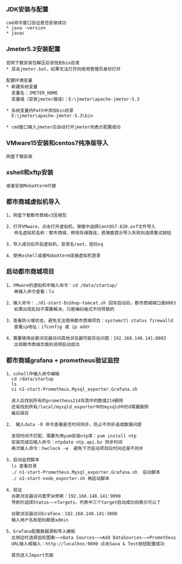### JDK安装与配置

    cmd命令窗口验证是否安装成功
    * java -version
    * javac
    
### Jmeter5.3安装配置

    官网下载安装包解压后安找到bin目录
    * 双击jmeter.bat，如果无法打开则使用管理员身份打开
    
    配置环境变量
    * 新建系统变量
      变量名：JMETER_HOME
      变量值（安装jmeter路径）：E:\jmeter\apache-jmeter-5.3
    
    * 系统变量的Path中添加bin目录
      E:\jmeter\apache-jmeter-5.3\bin
      
    * cmd窗口输入jmeter后自动打开jmeter则表示配置成功
    
### VMware15安装和centos7纯净版导入

    网盘下载安装
    
### xshell和xftp安装

    或者安装MobaXterm代替
    
### 都市商城虚拟机导入
    
    1、网盘下载都市商城v3压缩包
    
    2、打开VMware，点击打开虚拟机，弹窗中选择CentOS7.620.ovf文件导入
       命名虚拟机名称：都市商城，修改存储路径，若弹窗提示导入失败则选择重试按钮
       
    3、导入成功后开启虚拟机，登录名root，密码sq
    
    4、使用xshell或者MaboXterm连接虚拟机登录
    
### 启动都市商城项目

    1、VMware的虚拟机中输入命令：cd /data/startup/
       再输入命令查看：ls
       
    2、输入命令：./d1-start-DsShop-tomcat.sh 回车启动后，都市商城端口是8083
       如果出现乱码不需要解决，只是编码格式不同导致的
       
    3、查看防火墙状态，避免无法使用都市商城项目：systemctl status firewalld
       查看ip地址：ifconfig 或 ip addr
       
    4、需要使用谷歌浏览器访问其他浏览器可能存在问题：192.168.148.141:8083
       出现都市商城页面则说明启动成功
       
        
### 都市商城grafana + prometheus验证监控

    1、xshell中输入命令编辑
      cd /data/startup
      ls
      vi n1-start-Prometheus.Mysql_exporter.Grafana.sh
      
      进入后找到所有的prometheus214将其中的数值214删除
      还有找到所有/local/mysqld_exporter中的mysqld中的d需要删除
      最后保存
    
    2、 输入data -R 命令查看是否时间同步，防止不同步造成数据问题
    
      发现时间不匹配，需要先用yum安装ntp库：yum install ntp
      安装完成后输入命令：ntpdate ntp.api.bz 同步时间
      再次输入命令：hwclock -w  避免下次启动项目后时间还是不同步
      
    3、启动监控脚本
      ls 查看目录
      ./ n1-start-Prometheus.Mysql_exporter.Grafana.sh  启动脚本
      ./ o1-start-node_exporter.sh 再启动脚本
      
    4、验证
      谷歌浏览器访问普罗米修斯：192.168.148.141:9090 
      导航栏选择Status——>Targets，列表中三个target启动成功则表示可以了
      
      谷歌浏览器访问Grafana：192.168.148.141:3000 
      输入用户名和密码都是admin
      
    5、Grafana配置数据源和导入模板
      左侧边栏选择齿轮图案——>Data Sources——>Add DataSources——>Prometheus
      URL输入框输入：http://localhos:9090 点击Sava & Test按钮配置成功
      
      首页进入Import页面
      
      
      
      
      
      
      
      
    
    

    

    